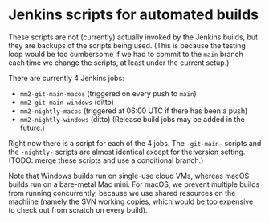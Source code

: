 # Jenkins scripts for automated builds

These scripts are not (currently) actually invoked by the Jenkins builds, but
they are backups of the scripts being used. (This is because the testing loop
would be too cumbersome if we had to commit to the `main` branch each time we
change the scripts, at least under the current setup.)

There are currently 4 Jenkins jobs:
- `mm2-git-main-macos` (triggered on every push to `main`)
- `mm2-git-main-windows` (ditto)
- `mm2-nightly-macos` (triggered at 06:00 UTC if there has been a push)
- `mm2-nightly-windows` (ditto)
(Release build jobs may be added in the future.)

Right now there is a script for each of the 4 jobs. The `-git-main-` scripts
and the `-nightly-` scripts are almost identical except for the version
setting. (TODO: merge these scripts and use a conditional branch.)

Note that Windows builds run on single-use cloud VMs, whereas macOS builds run
on a bare-metal Mac mini. For macOS, we prevent multiple builds from running
concurrently, because we use shared resources on the machiine (namely the SVN
working copies, which would be too expensive to check out from scratch on every
build).
